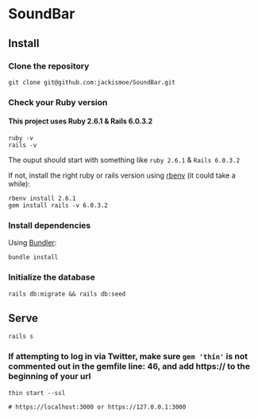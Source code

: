 # SoundBar

## Install

### Clone the repository

```shell
git clone git@github.com:jackismoe/SoundBar.git
```

### Check your Ruby version
#### This project uses Ruby 2.6.1 & Rails 6.0.3.2

```shell
ruby -v
rails -v
```

The ouput should start with something like `ruby 2.6.1` & `Rails 6.0.3.2`

If not, install the right ruby or rails version using [rbenv](https://github.com/rbenv/rbenv) (it could take a while):

```shell
rbenv install 2.6.1
gem install rails -v 6.0.3.2
```

### Install dependencies

Using [Bundler](https://github.com/bundler/bundler):

```shell
bundle install
```

### Initialize the database

```shell
rails db:migrate && rails db:seed
```

## Serve

```shell
rails s
```
### If attempting to log in via Twitter, make sure `gem 'thin'` is not commented out in the gemfile line: 46, and add https:// to the beginning of your url

```shell
thin start --ssl

# https://localhost:3000 or https://127.0.0.1:3000
```
